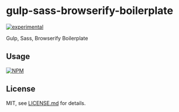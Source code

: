 # gulp-sass-browserify-boilerplate

[![experimental](http://badges.github.io/stability-badges/dist/experimental.svg)](http://github.com/badges/stability-badges)

Gulp, Sass, Browserify Boilerplate

## Usage

[![NPM](https://nodei.co/npm/gulp-sass-browserify-boilerplate.png)](https://nodei.co/npm/gulp-sass-browserify-boilerplate/)

## License

MIT, see [LICENSE.md](http://github.com/BrenanNeufeld/gulp-sass-browserify-boilerplate/blob/master/LICENSE.md) for details.
